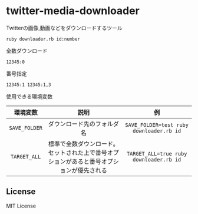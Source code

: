 # twitter-media-downloader

Twitterの画像,動画などをダウンロードするツール

`ruby downloader.rb id:number`

全数ダウンロード

`12345:0`

番号指定

`12345:1 12345:1,3`

使用できる環境変数

|環境変数|説明|例|
|:---:|:---:|:---:|
|`SAVE_FOLDER`|ダウンロード先のフォルダ名|`SAVE_FOLDER=test ruby downloader.rb id`|
|`TARGET_ALL`|標準で全数ダウンロード。セットされた上で番号オプションがあると番号オプションが優先される|`TARGET_ALL=true ruby downloader.rb id`|

## License

MIT License
